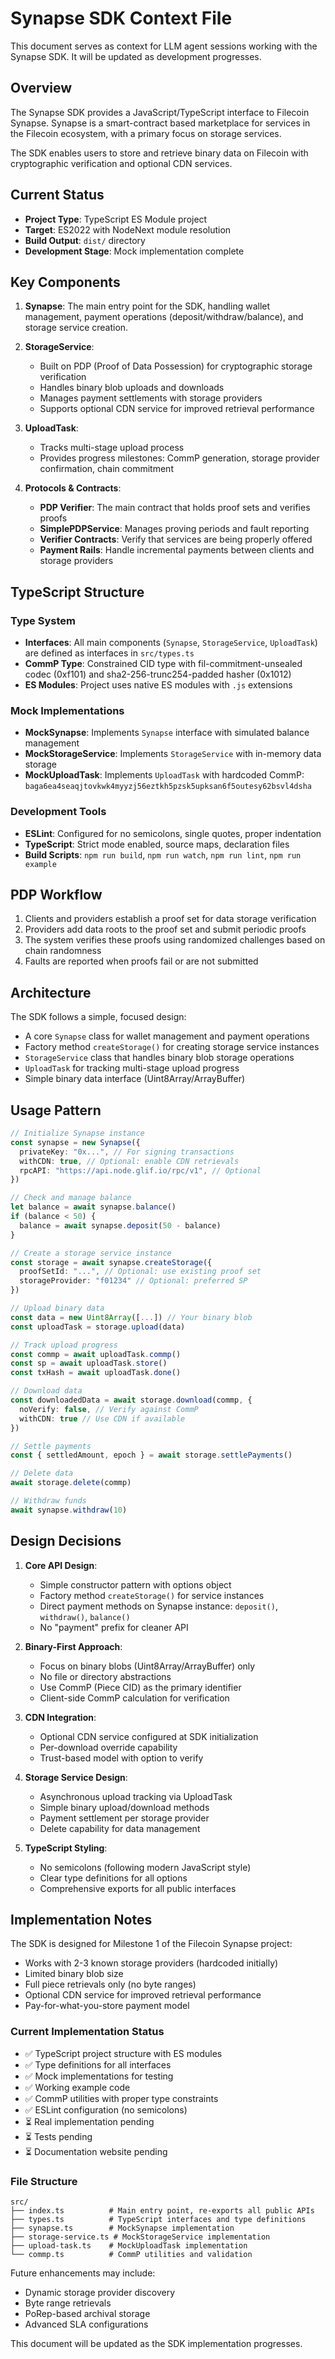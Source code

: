 # Synapse SDK Context File

This document serves as context for LLM agent sessions working with the Synapse SDK. It will be updated as development progresses.

## Overview

The Synapse SDK provides a JavaScript/TypeScript interface to Filecoin Synapse. Synapse is a smart-contract based marketplace for services in the Filecoin ecosystem, with a primary focus on storage services.

The SDK enables users to store and retrieve binary data on Filecoin with cryptographic verification and optional CDN services.

## Current Status

- **Project Type**: TypeScript ES Module project
- **Target**: ES2022 with NodeNext module resolution
- **Build Output**: `dist/` directory
- **Development Stage**: Mock implementation complete

## Key Components

1. **Synapse**: The main entry point for the SDK, handling wallet management, payment operations (deposit/withdraw/balance), and storage service creation.

2. **StorageService**: 
   - Built on PDP (Proof of Data Possession) for cryptographic storage verification
   - Handles binary blob uploads and downloads
   - Manages payment settlements with storage providers
   - Supports optional CDN service for improved retrieval performance

3. **UploadTask**:
   - Tracks multi-stage upload process
   - Provides progress milestones: CommP generation, storage provider confirmation, chain commitment

4. **Protocols & Contracts**:
   - **PDP Verifier**: The main contract that holds proof sets and verifies proofs
   - **SimplePDPService**: Manages proving periods and fault reporting
   - **Verifier Contracts**: Verify that services are being properly offered
   - **Payment Rails**: Handle incremental payments between clients and storage providers

## TypeScript Structure

### Type System
- **Interfaces**: All main components (`Synapse`, `StorageService`, `UploadTask`) are defined as interfaces in `src/types.ts`
- **CommP Type**: Constrained CID type with fil-commitment-unsealed codec (0xf101) and sha2-256-trunc254-padded hasher (0x1012)
- **ES Modules**: Project uses native ES modules with `.js` extensions

### Mock Implementations
- **MockSynapse**: Implements `Synapse` interface with simulated balance management
- **MockStorageService**: Implements `StorageService` with in-memory data storage
- **MockUploadTask**: Implements `UploadTask` with hardcoded CommP: `baga6ea4seaqjtovkwk4myyzj56eztkh5pzsk5upksan6f5outesy62bsvl4dsha`

### Development Tools
- **ESLint**: Configured for no semicolons, single quotes, proper indentation
- **TypeScript**: Strict mode enabled, source maps, declaration files
- **Build Scripts**: `npm run build`, `npm run watch`, `npm run lint`, `npm run example`

## PDP Workflow

1. Clients and providers establish a proof set for data storage verification
2. Providers add data roots to the proof set and submit periodic proofs
3. The system verifies these proofs using randomized challenges based on chain randomness
4. Faults are reported when proofs fail or are not submitted

## Architecture

The SDK follows a simple, focused design:
- A core `Synapse` class for wallet management and payment operations
- Factory method `createStorage()` for creating storage service instances
- `StorageService` class that handles binary blob storage operations
- `UploadTask` for tracking multi-stage upload progress
- Simple binary data interface (Uint8Array/ArrayBuffer)

## Usage Pattern

```typescript
// Initialize Synapse instance
const synapse = new Synapse({
  privateKey: "0x...", // For signing transactions
  withCDN: true, // Optional: enable CDN retrievals
  rpcAPI: "https://api.node.glif.io/rpc/v1", // Optional
})

// Check and manage balance
let balance = await synapse.balance()
if (balance < 50) {
  balance = await synapse.deposit(50 - balance)
}

// Create a storage service instance
const storage = await synapse.createStorage({
  proofSetId: "...", // Optional: use existing proof set
  storageProvider: "f01234" // Optional: preferred SP
})

// Upload binary data
const data = new Uint8Array([...]) // Your binary blob
const uploadTask = storage.upload(data)

// Track upload progress
const commp = await uploadTask.commp()
const sp = await uploadTask.store()
const txHash = await uploadTask.done()

// Download data
const downloadedData = await storage.download(commp, {
  noVerify: false, // Verify against CommP
  withCDN: true // Use CDN if available
})

// Settle payments
const { settledAmount, epoch } = await storage.settlePayments()

// Delete data
await storage.delete(commp)

// Withdraw funds
await synapse.withdraw(10)
```

## Design Decisions

1. **Core API Design**:
   - Simple constructor pattern with options object
   - Factory method `createStorage()` for service instances
   - Direct payment methods on Synapse instance: `deposit()`, `withdraw()`, `balance()`
   - No "payment" prefix for cleaner API

2. **Binary-First Approach**:
   - Focus on binary blobs (Uint8Array/ArrayBuffer) only
   - No file or directory abstractions
   - Use CommP (Piece CID) as the primary identifier
   - Client-side CommP calculation for verification

3. **CDN Integration**:
   - Optional CDN service configured at SDK initialization
   - Per-download override capability
   - Trust-based model with option to verify

4. **Storage Service Design**:
   - Asynchronous upload tracking via UploadTask
   - Simple binary upload/download methods
   - Payment settlement per storage provider
   - Delete capability for data management

5. **TypeScript Styling**:
   - No semicolons (following modern JavaScript style)
   - Clear type definitions for all options
   - Comprehensive exports for all public interfaces

## Implementation Notes

The SDK is designed for Milestone 1 of the Filecoin Synapse project:
- Works with 2-3 known storage providers (hardcoded initially)
- Limited binary blob size
- Full piece retrievals only (no byte ranges)
- Optional CDN service for improved retrieval performance
- Pay-for-what-you-store payment model

### Current Implementation Status
- ✅ TypeScript project structure with ES modules
- ✅ Type definitions for all interfaces
- ✅ Mock implementations for testing
- ✅ Working example code
- ✅ CommP utilities with proper type constraints
- ✅ ESLint configuration (no semicolons)
- ⏳ Real implementation pending
- ⏳ Tests pending
- ⏳ Documentation website pending

### File Structure
```
src/
├── index.ts          # Main entry point, re-exports all public APIs
├── types.ts          # TypeScript interfaces and type definitions
├── synapse.ts        # MockSynapse implementation
├── storage-service.ts # MockStorageService implementation
├── upload-task.ts    # MockUploadTask implementation
└── commp.ts          # CommP utilities and validation
```

Future enhancements may include:
- Dynamic storage provider discovery
- Byte range retrievals
- PoRep-based archival storage
- Advanced SLA configurations

This document will be updated as the SDK implementation progresses.